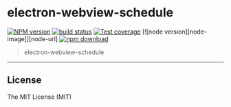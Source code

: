 # electron-webview-schedule

[![NPM version][npm-image]][npm-url]
[![build status][travis-image]][travis-url]
[![Test coverage][coveralls-image]][coveralls-url]
[![node version][node-image]][node-url]
[![npm download][download-image]][download-url]

[npm-image]: https://img.shields.io/npm/v/electron-webview-schedule.svg
[npm-url]: https://npmjs.org/package/electron-webview-schedule
[travis-image]: https://api.travis-ci.com/xudafeng/electron-webview-schedule.svg?branch=master
[travis-url]: https://travis-ci.com/github/xudafeng/electron-webview-schedule
[coveralls-image]: https://img.shields.io/coveralls/xudafeng/electron-webview-schedule.svg
[coveralls-url]: https://coveralls.io/r/xudafeng/electron-webview-schedule?branch=master
[download-image]: https://img.shields.io/npm/dm/electron-webview-schedule.svg
[download-url]: https://npmjs.org/package/electron-webview-schedule

> electron-webview-schedule

---

## License

The MIT License (MIT)

